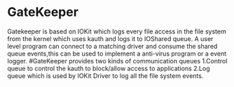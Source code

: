 # GateKeeper
Gatekeeper is based on IOKit which logs every file access in the file system from the kernel which uses kauth and logs it to IOShared queue.
A user level program can connect to a matching driver and consume the shared queue events,this can be used to implement a anti-virus program or a event logger.
#GateKeeper provides two kinds of communication queues
1.Control queue to control the kauth to block/allow access to applications
2.Log queue which is used by IOKit Driver to log all the file system events.
